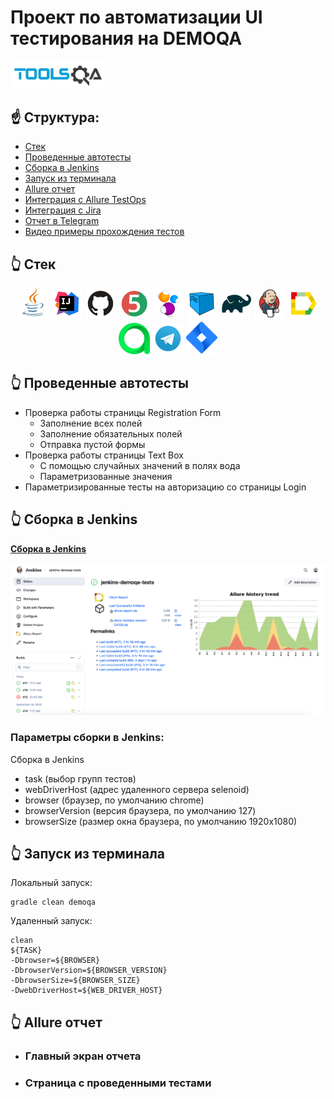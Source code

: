 # Проект по автоматизации UI тестирования на DEMOQA
<a href="https://demoqa.com/"><img width="30%" title="DEMOQA" src="images/icons/Toolsqa.jpg"></a>

## :point_up: Структура:

- <a href="#point_up_2-технологии-и-инструменты">Стек</a>
- <a href="#point_up_2-проведенные автотесты">Проведенные автотесты</a>
- <a href="#point_up_2-сборка-в-Jenkins">Сборка в Jenkins</a>
- <a href="#point_up_2-запуск-из-терминала">Запуск из терминала</a>
- <a href="#point_up_2-allure-отчет">Allure отчет</a>
- <a href="#point_up_2-интеграция-с-allure-testops">Интеграция с Allure TestOps</a>
- <a href="#point_up_2-интеграция-с-jira">Интеграция с Jira</a>
- <a href="#point_up_2-отчет-в-telegram">Отчет в Telegram</a>
- <a href="#point_up_2-видео-примеры-прохождения-тестов">Видео примеры прохождения тестов</a>

## :point_up_2: Стек
<p align="center">
<img src="images/icons/Java.svg" width="50" />
<img src="images/icons/Intelij_IDEA.svg" width="50" />
<img src="images/icons/GitHub.svg" width="50" />
<img src="images/icons/JUnit5.svg" width="50" />
<img src="images/icons/Selenide.svg" width="50" />
<img src="images/icons/Selenoid.svg" width="50" />
<img src="images/icons/Gradle.svg" width="50" />
<img src="images/icons/Jenkins.svg" width="50" />
<img src="images/icons/Allure_Report.svg" width="50" />
<img src="images/icons/AllureTestOps.svg" width="50" />
<img src="images/icons/Telegram.svg" width="50" />
<img src="images/icons/Jira.svg" width="50" />
</p>

## :point_up_2: Проведенные автотесты
- Проверка работы страницы Registration Form
  - Заполнение всех полей
  - Заполнение обязательных полей
  - Отправка пустой формы
- Проверка работы страницы Text Box
  - С помощью случайных значений в полях вода
  - Параметризованные значения
- Параметризированные тесты на авторизацию со страницы Login

## :point_up_2: Сборка в Jenkins
[**Сборка в Jenkins**](https://jenkins.autotests.cloud/job/jenkins-demoqa-tests/)
<p>
<img title="Jenkins Dashboard" src="images/screenshots/jenkins-project.png">
</p>

### Параметры сборки в Jenkins:
Сборка в Jenkins

- task (выбор групп тестов)
- webDriverHost (адрес удаленного сервера selenoid)
- browser (браузер, по умолчанию chrome)
- browserVersion (версия браузера, по умолчанию 127)
- browserSize (размер окна браузера, по умолчанию 1920x1080)

## :point_up_2: Запуск из терминала
Локальный запуск:
```
gradle clean demoqa
```
Удаленный запуск:
```
clean 
${TASK} 
-Dbrowser=${BROWSER}
-DbrowserVersion=${BROWSER_VERSION}
-DbrowserSize=${BROWSER_SIZE} 
-DwebDriverHost=${WEB_DRIVER_HOST}
```

## :point_up_2: Allure отчет
- ### Главный экран отчета

- ### Страница с проведенными тестами